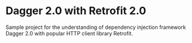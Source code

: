 # Dagger 2.0 with Retrofit 2.0

Sample project for the understanding of dependency injection framework Dagger 2.0 with popular HTTP client library Retrofit.
